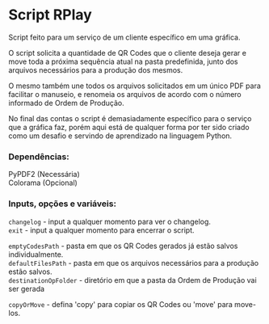 # Script RPlay

Script feito para um serviço de um cliente específico em uma gráfica.  

O script solicita a quantidade de QR Codes que o cliente deseja gerar e move toda a próxima sequência atual na pasta predefinida, junto dos arquivos necessários para a produção dos mesmos.  

O mesmo também une todos os arquivos solicitados em um único PDF para facilitar o manuseio, e renomeia os arquivos de acordo com o número informado de Ordem de Produção.  

No final das contas o script é demasiadamente específico para o serviço que a gráfica faz, porém aqui está de qualquer forma por ter sido criado como um desafio e servindo de aprendizado na linguagem Python.  

### Dependências:  
PyPDF2 (Necessária)  
Colorama (Opcional)  

### Inputs, opções e variáveis:  
`changelog` - input a qualquer momento para ver o changelog.  
`exit` - input a qualquer momento para encerrar o script.  

`emptyCodesPath` - pasta em que os QR Codes gerados já estão salvos individualmente.  
`defaultFilesPath` - pasta em que os arquivos necessários para a produção estão salvos.  
`destinationOpFolder` - diretório em que a pasta da Ordem de Produção vai ser gerada  

`copyOrMove` - defina 'copy' para copiar os QR Codes ou 'move' para move-los.  

